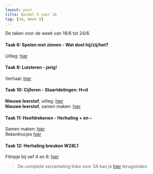 ```yaml
---
layout: post
title: Bundel 9 voor 3A
tag: [3A, Week 9]
---
```

De taken voor de week van 18/6 tot 24/6.

#### Taak 6: Spelen met zinnen - Wat doet hij/zij/het?
Uitleg: [hier](https://www.youtube.com/watch?v=gAYAWhVQSy4)

#### Taak 8: Luisteren - jarig!
Verhaal: [hier](https://www.loom.com/share/f6bd0a370982430eb98e672595cd150a)   

#### Taak 10: Cijferen - Staartdelingen: H<d
**Nieuwe leerstof**, uitleg: [hier](https://www.loom.com/share/d8368b69094c4c46b976725ed8df64a4)  
**Nieuwe leerstof**, samen maken: [hier](https://www.loom.com/share/373167cb172f494987d12e8d5b5323a6)

#### Taak 11: Hoofdrekenen - Herhaling + en –
Samen maken: [hier](https://www.loom.com/share/ee0613710e184137a4bfbfc0b9c09484)   
Rekentrucjes [hier](https://www.loom.com/share/bd47ddc074d44456848556d9642d5e68)

#### Taak 12: Herhaling breuken W28L1
Filmpje bij oef 4 en 6: [hier](https://www.loom.com/share/3811eb0002fc422f9124e3f9a5c24c04)   

> De complete verzameling links voor 3A kan je [hier](/Klas3A) terugvinden.
